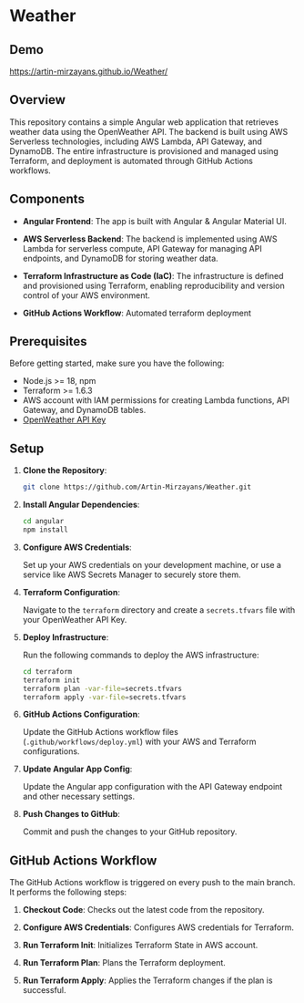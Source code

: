 # Weather

## Demo
https://artin-mirzayans.github.io/Weather/

## Overview

This repository contains a simple Angular web application that retrieves weather data using the OpenWeather API. The backend is built using AWS Serverless technologies, including AWS Lambda, API Gateway, and DynamoDB. The entire infrastructure is provisioned and managed using Terraform, and deployment is automated through GitHub Actions workflows.

## Components

- **Angular Frontend**: The app is built with Angular & Angular Material UI.

- **AWS Serverless Backend**: The backend is implemented using AWS Lambda for serverless compute, API Gateway for managing API endpoints, and DynamoDB for storing weather data.

- **Terraform Infrastructure as Code (IaC)**: The infrastructure is defined and provisioned using Terraform, enabling reproducibility and version control of your AWS environment.

- **GitHub Actions Workflow**: Automated terraform deployment

## Prerequisites

Before getting started, make sure you have the following:

- Node.js >= 18, npm
- Terraform >= 1.6.3
- AWS account with IAM permissions for creating Lambda functions, API Gateway, and DynamoDB tables.
- [OpenWeather API Key](https://openweathermap.org/api)

## Setup

1. **Clone the Repository**:

    ```bash
    git clone https://github.com/Artin-Mirzayans/Weather.git
    ```

2. **Install Angular Dependencies**:

    ```bash
    cd angular
    npm install
    ```

3. **Configure AWS Credentials**:

    Set up your AWS credentials on your development machine, or use a service like AWS Secrets Manager to securely store them.

4. **Terraform Configuration**:

    Navigate to the `terraform` directory and create a `secrets.tfvars` file with your OpenWeather API Key.

5. **Deploy Infrastructure**:

    Run the following commands to deploy the AWS infrastructure:

    ```bash
    cd terraform
    terraform init
    terraform plan -var-file=secrets.tfvars  
    terraform apply -var-file=secrets.tfvars  
    ```

6. **GitHub Actions Configuration**:

    Update the GitHub Actions workflow files (`.github/workflows/deploy.yml`) with your AWS and Terraform configurations.

7. **Update Angular App Config**:

    Update the Angular app configuration with the API Gateway endpoint and other necessary settings.

8. **Push Changes to GitHub**:

    Commit and push the changes to your GitHub repository.

## GitHub Actions Workflow

The GitHub Actions workflow is triggered on every push to the main branch. It performs the following steps:

1. **Checkout Code**: Checks out the latest code from the repository.

2. **Configure AWS Credentials**: Configures AWS credentials for Terraform.

3. **Run Terraform Init**: Initializes Terraform State in AWS account.
4. **Run Terraform Plan**: Plans the Terraform deployment.
5. **Run Terraform Apply**: Applies the Terraform changes if the plan is successful.
